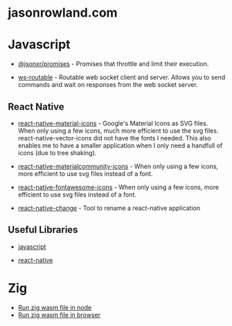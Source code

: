 # jasonrowland.com

# Javascript

- [@jsonxr/promises](https://github.com/jsonxr/js-promises) - Promises that
  throttle and limit their execution.

- [ws-routable](https://github.com/jsonxr/ws-routable) - Routable web socket
  client and server. Allows you to send commands and wait on responses from the
  web socket server.

## React Native

- [react-native-material-icons](https://github.com/jsonxr/react-native-material-icons) -
  Google's Material Icons as SVG files. When only using a few icons, much more
  efficient to use the svg files. react-native-vector-icons did not have the
  fonts I needed. This also enables me to have a smaller application when I only
  need a handfull of icons (due to tree shaking).

- [react-native-materialcommunity-icons](https://github.com/jsonxr/react-native-materialcommunity-icons) -
  When only using a few icons, more efficient to use svg files instead of a
  font.

- [react-native-fontawesome-icons](https://github.com/jsonxr/react-native-fontawesome-icons) -
  When only using a few icons, more efficient to use svg files instead of a
  font.

- [react-native-change](https://github.com/jsonxr/react-native-change) - Tool to
  rename a react-native application

## Useful Libraries

- [javascript](javascript.md)

- [react-native](react-native.md)

# Zig

- [Run zig wasm file in node](zig/wasm-node/README.md)
- [Run zig wasm file in browser](zig/wasm-browser/README.md)
